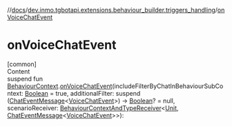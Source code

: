 //[docs](../../index.md)/[dev.inmo.tgbotapi.extensions.behaviour_builder.triggers_handling](index.md)/[onVoiceChatEvent](on-voice-chat-event.md)



# onVoiceChatEvent  
[common]  
Content  
suspend fun [BehaviourContext](../dev.inmo.tgbotapi.extensions.behaviour_builder/-behaviour-context/index.md).[onVoiceChatEvent](on-voice-chat-event.md)(includeFilterByChatInBehaviourSubContext: [Boolean](https://kotlinlang.org/api/latest/jvm/stdlib/kotlin/-boolean/index.html) = true, additionalFilter: suspend ([ChatEventMessage](../dev.inmo.tgbotapi.types.message.abstracts/-chat-event-message/index.md)<[VoiceChatEvent](../dev.inmo.tgbotapi.types.message.ChatEvents.abstracts/-voice-chat-event/index.md)>) -> [Boolean](https://kotlinlang.org/api/latest/jvm/stdlib/kotlin/-boolean/index.html)? = null, scenarioReceiver: [BehaviourContextAndTypeReceiver](../dev.inmo.tgbotapi.extensions.behaviour_builder/index.md#%5Bdev.inmo.tgbotapi.extensions.behaviour_builder%2FBehaviourContextAndTypeReceiver%2F%2F%2FPointingToDeclaration%2F%5D%2FClasslikes%2F625018081)<[Unit](https://kotlinlang.org/api/latest/jvm/stdlib/kotlin/-unit/index.html), [ChatEventMessage](../dev.inmo.tgbotapi.types.message.abstracts/-chat-event-message/index.md)<[VoiceChatEvent](../dev.inmo.tgbotapi.types.message.ChatEvents.abstracts/-voice-chat-event/index.md)>>):   



